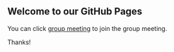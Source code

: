 ## Welcome to our GitHub Pages

You can click [group meeting](meet.google.com/yqr-femh-ako) to join the group meeting.

Thanks!

